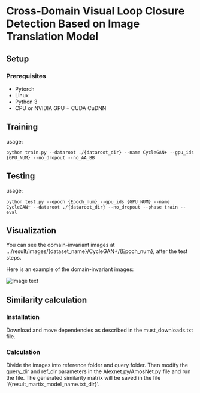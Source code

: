 # Cross-Domain Visual Loop Closure Detection Based on Image Translation Model


## Setup

### Prerequisites
- Pytorch
- Linux 
- Python 3
- CPU or NVIDIA GPU + CUDA CuDNN

## Training


usage:
```shell
python train.py --dataroot ./{dataroot_dir} --name CycleGAN+ --gpu_ids {GPU_NUM} --no_dropout --no_AA_BB
```
## Testing

usage:
```shell
python test.py --epoch {Epoch_num} --gpu_ids {GPU_NUM} --name CycleGAN+ --dataroot ./{dataroot_dir} --no_dropout --phase train --eval
```

## Visualization

You can see the domain-invariant images at .../result/images/{dataset_name}/CycleGAN+/{Epoch_num}, after the test steps.

Here is an example of the domain-invariant images:

![Image text](https://github.com/Qd66666/Improve-CycleGAN/blob/8103d546363b4181f3750e7d7f36952438990263/img_240.png)

## Similarity calculation

### Installation

Download and move dependencies as described in the must_downloads.txt file.

### Calculation

Divide the images into reference folder and query folder. Then modify the query_dir and ref_dir parameters in the Alexnet.py/AmosNet.py file and run the file. The generated similarity matrix will be saved in the file '/{result_martix_model_name.txt_dir}'.

